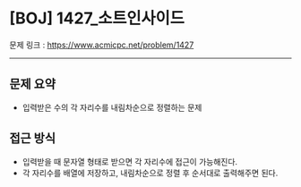 # [BOJ] 1427_소트인사이드

문제 링크 : https://www.acmicpc.net/problem/1427

-------------------
## 문제 요약
  - 입력받은 수의 각 자리수를 내림차순으로 정렬하는 문제

## 접근 방식
  - 입력받을 때 문자열 형태로 받으면 각 자리수에 접근이 가능해진다.
  - 각 자리수를 배열에 저장하고, 내림차순으로 정렬 후 순서대로 출력해주면 된다.

